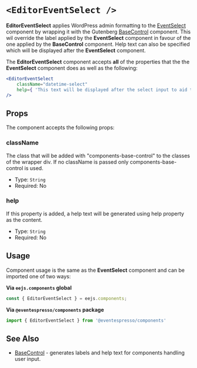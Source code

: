

# `<EditorEventSelect />`

**EditorEventSelect** applies WordPress admin formatting to the [EventSelect](event-select.md) component by wrapping it with the Gutenberg [BaseControl](https://github.com/WordPress/gutenberg/tree/master/components/base-control) component. This wil override the label applied by the **EventSelect** component in favour of the one applied by the **BaseControl** component. Help text can also be specified which will be displayed after the **EventSelect** component.

The **EditorEventSelect** component accepts **all** of the properties that the the **EventSelect** component does as well as the following:

```jsx
<EditorEventSelect 
    className="datetime-select"
    help={ 'This text will be displayed after the select input to aid the user in understanding its purpose or effect.' }
/>
```


## Props

The component accepts the following props:

### className

The class that will be added with "components-base-control" to the classes of the wrapper div.
If no className is passed only components-base-control is used.

- Type: `String`
- Required: No

### help

If this property is added, a help text will be generated using help property as the content.

- Type: `String`
- Required: No


## Usage

Component usage is the same as the **EventSelect** component and can be imported one of two ways:

**Via `eejs.components` global**

```js
const { EditorEventSelect } = eejs.components;
```

**Via `@eventespresso/components` package**

```js
import { EditorEventSelect } from '@eventespresso/components'
```


## See Also

- [BaseControl](https://github.com/WordPress/gutenberg/tree/master/components/base-control) - generates labels and help text for components handling user input.
